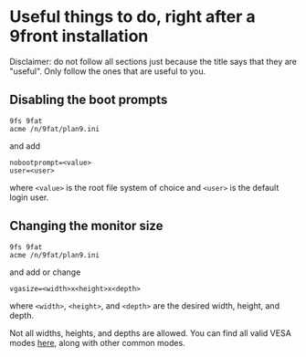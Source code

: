# Useful things to do, right after a 9front installation

Disclaimer: do not follow all sections just because the title says that they are "useful". Only follow the ones that are useful to you.

## Disabling the boot prompts

```
9fs 9fat
acme /n/9fat/plan9.ini
```

and add

```
nobootprompt=<value>
user=<user>
```

where `<value>` is the root file system of choice and `<user>` is the default login user.

## Changing the monitor size

```
9fs 9fat
acme /n/9fat/plan9.ini
```

and add or change

```
vgasize=<width>x<height>x<depth>
```

where `<width>`, `<height>`, and `<depth>` are the desired width, height, and depth.

Not all widths, heights, and depths are allowed. You can find all valid VESA modes [here](https://en.wikipedia.org/wiki/VESA_BIOS_Extensions#Modes_defined_by_VESA), along with other common modes.
